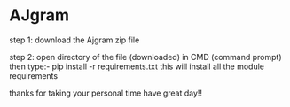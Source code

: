 # AJgram


step 1:
 	download the Ajgram zip file

step 2:
	open directory of the file (downloaded) in CMD (command prompt) then 
	type:-    pip install -r requirements.txt 
	this will install all the module requirements

thanks for taking your personal time have great day!! 	
